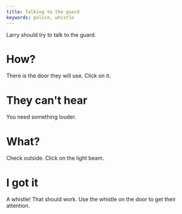 ```yaml
---
title: Talking to the guard
keywords: police, whistle
---
```


Larry should try to talk to the guard.

# How?
There is the door they will use. Click on it.

# They can't hear
You need something louder.

# What?
Check outside. Click on the light beam.

# I got it
A whistle! That should work. Use the whistle on the door to get their attention.

